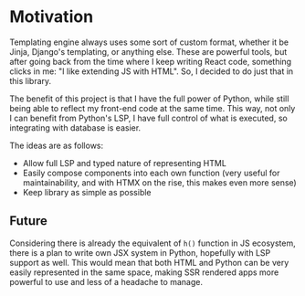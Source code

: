 # Motivation

Templating engine always uses some sort of custom format, whether it be Jinja, Django's templating, or anything else. These are powerful tools,
but after going back from the time where I keep writing React code, something clicks in me: "I like extending JS with HTML". So, I decided
to do just that in this library.

The benefit of this project is that I have the full power of Python, while still being able to reflect my front-end code at the same time.
This way, not only I can benefit from Python's LSP, I have full control of what is executed, so integrating with database is easier.

The ideas are as follows:

- Allow full LSP and typed nature of representing HTML
- Easily compose components into each own function (very useful for maintainability, and with HTMX on the rise, this makes even more sense)
- Keep library as simple as possible

## Future

Considering there is already the equivalent of `h()` function in JS ecosystem, there is a plan to write own JSX system in Python, hopefully
with LSP support as well. This would mean that both HTML and Python can be very easily represented in the same space, making SSR rendered
apps more powerful to use and less of a headache to manage.
